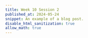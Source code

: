 ```yaml
---
title: Week 10 Session 2
published_at: 2024-05-24
snippet: An example of a blog post.
disable_html_sanitization: true
allow_math: true
---
```

